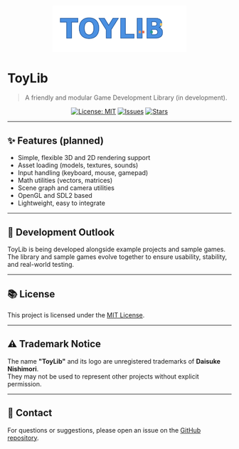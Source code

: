 <p align="center">
  <img src="./toylib_logo.png" alt="ToyLib logo" width="300"/>
</p>

# ToyLib

> A friendly and modular Game Development Library (in development).

<p align="center">
  <a href="./LICENSE"><img src="https://img.shields.io/badge/License-MIT-blue.svg" alt="License: MIT"></a>
  <a href="https://github.com/daisukn/ToyLib_Sample/issues"><img src="https://img.shields.io/github/issues/daisukn/ToyLib_Sample" alt="Issues"></a>
  <a href="https://github.com/daisukn/ToyLib_Sample/stargazers"><img src="https://img.shields.io/github/stars/daisukn/ToyLib_Sample?style=social" alt="Stars"></a>
</p>

---

## ✨ Features (planned)
- Simple, flexible 3D and 2D rendering support
- Asset loading (models, textures, sounds)
- Input handling (keyboard, mouse, gamepad)
- Math utilities (vectors, matrices)
- Scene graph and camera utilities
- OpenGL and SDL2 based
- Lightweight, easy to integrate

---

## 🚀 Development Outlook
ToyLib is being developed alongside example projects and sample games.  
The library and sample games evolve together to ensure usability, stability, and real-world testing.

---

## 📚 License
This project is licensed under the [MIT License](./LICENSE).

---

## ⚠ Trademark Notice
The name **"ToyLib"** and its logo are unregistered trademarks of **Daisuke Nishimori**.  
They may not be used to represent other projects without explicit permission.

---

## 🤝 Contact
For questions or suggestions, please open an issue on the [GitHub repository](https://github.com/daisukn/ToyLib_Sample/issues).
